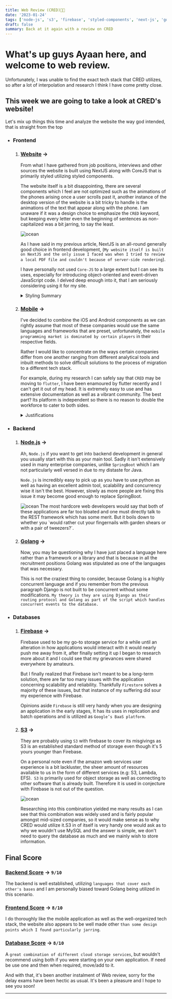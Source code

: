 ```yaml
---
title: Web Review (CRED)👏👏
date: '2023-01-24'
tags: ['node-js', 's3', 'firebase', 'styled-components', 'next-js', 'golang', 'swift']
draft: false
summary: Back at it again with a review on CRED
---
```


# What's up guys Ayaan here, and welcome to web review.

Unfortunately, I was unable to find the exact tech stack that CRED utilizes, so after a lot of interpolation and research I think I have come pretty close.

## This week we are going to take a look at CRED's website!

Let's mix up things this time and analyze the website the way god intended, that is straight from the top

- ### Frontend

  1. ### <ins>Website</ins> ->

     From what I have gathered from job positions, interviews and other sources the website is built using NextJS along with CoreJS that is primarily styled utilizing styled components.

     The website itself is a bit disappointing, there are several components which I feel are not optimized such as the animations of the phones arising once a user scrolls past it, another instance of the desktop version of the website is a bit tricky to handle is the animations of the text that appear along with the phone.
     I am unaware if it was a design choice to emphasize the `CRED` keyword, but keeping every letter even the beginning of sentences as non-capitalized was a bit jarring, to say the least.

       <Image alt="ocean" src="/static/images/website_cred.png" width={500} height={300} />

     As I have said in my previous article, NextJS is an all-round generally good choice in frontend development, (`My website itself is built on NextJS and the only issue I faced was when I tried to review a local PDF file and couldn't because of server-side rendering`).

     I have personally not used `Core-JS` to a large extent but I can see its uses, especially for introducing object-oriented and event-driven JavaScript code. I delved deep enough into it, that I am seriously considering using it for my site.

     <details>
     <summary>Styling Summary</summary>
     <p>
     `Styled-components` has been a personal favourite of mine whenever I was tasked with utilizing the least amount of resources while getting the maximum potential styling. One issue I did face with it is that as we scale the application further, I found that the alternative styling libraries simply offered far more design capabilities.
     </p>
     </details>

  2. ### <ins>Mobile</ins> ->

     I've decided to combine the iOS and Android components as we can rightly assume that most of these companies would use the same languages and frameworks that are preset, unfortunately, the `mobile programming market is dominated by certain players` in their respective fields.

     Rather I would like to concentrate on the ways certain companies differ from one another ranging from different analytical tools and inbuilt methods to solve difficult solutions to the process of migration to a different tech stack.

     For example, during my research I can safely say that `CRED` may be moving to `flutter`, I have been enamoured by flutter recently and I can't get it out of my head. It is extremely easy to use and has extensive documentation as well as a vibrant community.
     The best part? Its platform is independent so there is no reason to double the workforce to cater to both sides.

     <details>
     <summary>Justifications</summary>
     <p>
     In the United States of America, most payment features, as well as payment methods, are more likely to be developed on the iOS platform simply because the individuals who would purchase such devices have a lot of disposable income, One would think the fact that a country like India with a weak banking system financial tech companies would never flourish.
     But with the introduction of the `unified payment interface` (UPI), there has been a surge in the number of people who have begun making bank accounts to avail of this service, and now with time, people will decide to get credit cards as we progress onwards which only validates `CRED's` business model.
     </p>
     </details>

- ### Backend

  1. ### <ins>Node.js</ins> ->

     Ah, `Node.js` if you want to get into backend development in general you usually start with this as your main tool. Sadly it isn't extensively used in many enterprise companies, unlike `SpringBoot` which I am not particularly well versed in due to my distaste for Java.

     `Node.js` is incredibly easy to pick up as you have to use python as well as having an excellent admin tool, scalability and concurrency wise it isn't the best. However, slowly as more people are fixing this issue it may become good enough to replace SpringBoot.

     <Image alt="ocean" src="/static/images/node.png" width={500} height={300} />
     The most hardcore web developers would say that both of these applications are far too bloated and one must directly talk to the REST framework which has some merit. But it boils down to whether you `would rather cut your fingernails with garden shears or with a pair of tweezers?`.

  2. ### <ins>Golang</ins> ->

     Now, you may be questioning why I have just placed a language here rather than a framework or a library and that is because in all the recruitment positions Golang was stipulated as one of the languages that was necessary.

     This is not the craziest thing to consider, because Golang is a highly concurrent language and if you remember from the previous paragraph Django is not built to be concurrent without some modifications.
     `My theory is they are using Django as their routing protocol and Golang as part of the script which handles concurrent events to the database.`

- ### Databases

  1. ### <ins>Firebase</ins> ->

     Firebase used to be my go-to storage service for a while until an alteration in how applications would interact with it would nearly push me away from it, after finally setting it up I began to research more about it and I could see that my grievances were shared everywhere by amateurs.

     But I finally realized that Firebase isn't meant to be a long-term solution, there are far too many issues with the application concerning scalability and reliability. Thankfully `Firestore` solves a majority of these issues, but that instance of my suffering did sour my experience with Firebase.

     Opinions aside `Firebase` is still very handy when you are designing an application in the early stages, It has its uses in replication and batch operations and is utilized as `Google’s BaaS platform`.

  2. ### <ins>S3</ins> ->

     They are probably using `S3` with firebase to cover its misgivings as S3 is an established standard method of storage even though it's 5 yours younger than Firebase.

     On a personal note even if the amazon web services user experience is a bit lackluster, the sheer amount of resources available to us in the form of different services (e.g: S3, Lambda, EFS).` S3` is primarily used for object storage as well as connecting to other software that is already built. Therefore it is used in conjecture with Firebase is not out of the question.

     <Image alt="ocean" src="/static/images/s3.png" width={500} height={300} />

     Researching into this combination yielded me many results as I can see that this combination was widely used and is fairly popular amongst mid-sized companies, so it would make sense as to why CRED would utilize it.S3 in of itself is very handy one would ask as to why we wouldn't use MySQL and the answer is simple, we don't need to query the database as much and we mainly wish to store information.

## Final Score

### <ins>Backend Score</ins> -> `9/10`

The backend is well established, utilizing `languages that cover each other's bases` and I am personally biased toward Golang being utilized in this scenario.

### <ins>Frontend Score</ins> -> `8/10`

I do thoroughly like the mobile application as well as the well-organized tech stack, the website also appears to be well made other `than some design points which I found particularly jarring`.

### <ins>Database Score</ins> -> `8/10`

A `great combination of different cloud storage services`, but wouldn't recommend using both if you were starting on your own application. If need be use one and then when required, move/add to it.

And with that, it's been another instalment of Web review, sorry for the delay exams have been hectic as usual. It's been a pleasure and I hope to see you soon!

---
